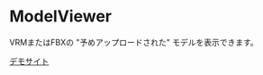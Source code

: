 # ModelViewer

VRMまたはFBXの "予めアップロードされた" モデルを表示できます。

[デモサイト](https://masabando.github.io/ModelViewer/?human)


